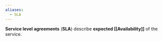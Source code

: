 ```yaml
---
aliases:
  - SLA
---
```

**Service level agreements** (**SLA**) describe **expected [[Availability]]** of the service.
